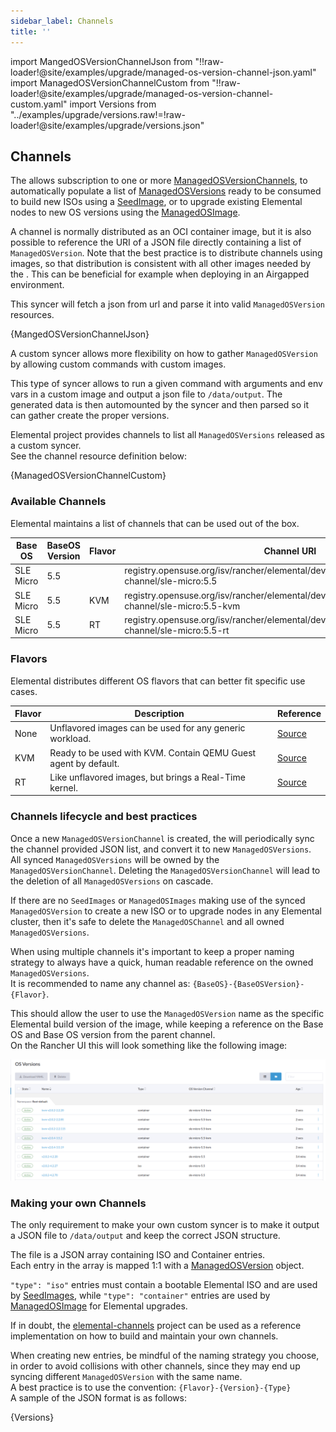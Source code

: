 ```yaml
---
sidebar_label: Channels
title: ''
---
```


<head>
  <link rel="canonical" href="https://elemental.docs.rancher.com/channels"/>
</head>

import MangedOSVersionChannelJson from "!!raw-loader!@site/examples/upgrade/managed-os-version-channel-json.yaml"
import ManagedOSVersionChannelCustom from "!!raw-loader!@site/examples/upgrade/managed-os-version-channel-custom.yaml"
import Versions from "../examples/upgrade/versions.raw!=!raw-loader!@site/examples/upgrade/versions.json"

## Channels

The <Vars name="elemental_operator_name"/> allows subscription to one or more [ManagedOSVersionChannels](./managedosversionchannel-reference.md), to automatically populate a list of [ManagedOSVersions](./managedosversion-reference.md) ready to be consumed to build new ISOs using a [SeedImage](./seedimage-reference.md), or to upgrade existing Elemental nodes to new OS versions using the [ManagedOSImage](./managedosimage-reference.md).  

A channel is normally distributed as an OCI container image, but it is also possible to reference the URI of a JSON file directly containing a list of `ManagedOSVersion`. Note that the best practice is to distribute channels using images, so that distribution is consistent with all other images needed by the <Vars name="elemental_operator_name"/>. This can be beneficial for example when deploying in an Airgapped environment.

<Tabs>
<TabItem value="jsonSyncer" label="Json syncer">

This syncer will fetch a json from url and parse it into valid `ManagedOSVersion` resources.

<CodeBlock language="yaml" title="managed-os-version-channel-json.yaml" showLineNumbers>{MangedOSVersionChannelJson}</CodeBlock>

</TabItem>
<TabItem value="customSyncer" label="Custom syncer">

A custom syncer allows more flexibility on how to gather `ManagedOSVersion` by allowing custom commands with custom images.

This type of syncer allows to run a given command with arguments and env vars in a custom image and output a json file to `/data/output`.
The generated data is then automounted by the syncer and then parsed so it can gather create the proper versions.

Elemental project provides channels to list all `ManagedOSVersions` released as a custom syncer.  
See the channel resource definition below:

<CodeBlock language="yaml" title="managed-os-version-channel.yaml" showLineNumbers>{ManagedOSVersionChannelCustom}</CodeBlock>

</TabItem>
</Tabs>

### Available Channels

Elemental maintains a list of channels that can be used out of the box.  

| Base OS           | BaseOS Version | Flavor | Channel URI                                                                                            |
|-------------------|----------------|--------|--------------------------------------------------------------------------------------------------------|
| SLE Micro         | 5.5            |        | registry.opensuse.org/isv/rancher/elemental/dev/containers/rancher/elemental-channel/sle-micro:5.5     |
| SLE Micro         | 5.5            | KVM    | registry.opensuse.org/isv/rancher/elemental/dev/containers/rancher/elemental-channel/sle-micro:5.5-kvm |
| SLE Micro         | 5.5            | RT     | registry.opensuse.org/isv/rancher/elemental/dev/containers/rancher/elemental-channel/sle-micro:5.5-rt  |

### Flavors

Elemental distributes different OS flavors that can better fit specific use cases.

| Flavor | Description                                                     | Reference                                                                                         |
|--------|-----------------------------------------------------------------|---------------------------------------------------------------------------------------------------|
| None   | Unflavored images can be used for any generic workload.         | [Source](https://github.com/rancher/elemental/blob/v2.0.x/.obs/dockerfile/slem-os/Dockerfile)     |
| KVM    | Ready to be used with KVM. Contain QEMU Guest agent by default. | [Source](https://github.com/rancher/elemental/blob/v2.0.x/.obs/dockerfile/slem-kvm-os/Dockerfile) |
| RT     | Like unflavored images, but brings a Real-Time kernel.           | [Source](https://github.com/rancher/elemental/blob/v2.0.x/.obs/dockerfile/slem-rt-os/Dockerfile)  |

### Channels lifecycle and best practices

Once a new `ManagedOSVersionChannel` is created, the <Vars name="elemental_operator_name"/> will periodically sync the channel provided JSON list, and convert it to new `ManagedOSVersions`.  
All synced `ManagedOSVersions` will be owned by the `ManagedOSVersionChannel`. Deleting the `ManagedOSVersionChannel` will lead to the deletion of all `ManagedOSVersions` on cascade.  

If there are no `SeedImages` or `ManagedOSImages` making use of the synced `ManagedOSVersion` to create a new ISO or to upgrade nodes in any Elemental cluster, then it's safe to delete the `ManagedOSChannel` and all owned `ManagedOSVersions`.  

When using multiple channels it's important to keep a proper naming strategy to always have a quick, human readable reference on the owned `ManagedOSVersions`.  
It is recommended to name any channel as: `{BaseOS}-{BaseOSVersion}-{Flavor}`.  

This should allow the user to use the `ManagedOSVersion` name as the specific Elemental build version of the image, while keeping a reference on the Base OS and Base OS version from the parent channel.  
On the Rancher UI this will look something like the following image:  

![Channel naming](images/channel-naming.png)

### Making your own Channels

The only requirement to make your own custom syncer is to make it output a JSON file to `/data/output` and keep the correct JSON structure.  

The file is a JSON array containing ISO and Container entries.  
Each entry in the array is mapped 1:1 with a [ManagedOSVersion](./managedosversion-reference.md) object.  

`"type": "iso"` entries must contain a bootable Elemental ISO and are used by [SeedImages](./seedimage-reference.md), while `"type": "container"` entries are used by [ManagedOSImage](./managedosimage-reference.md) for Elemental upgrades.  

If in doubt, the [elemental-channels](https://github.com/rancher-sandbox/elemental-channels) project can be used as a reference implementation on how to build and maintain your own channels.

When creating new entries, be mindful of the naming strategy you choose, in order to avoid collisions with other channels, since they may end up syncing different `ManagedOSVersion` with the same name.  
A best practice is to use the convention: `{Flavor}-{Version}-{Type}`  
A sample of the JSON format is as follows:  

<CodeBlock language="json" title="versions.json" showLineNumbers>{Versions}</CodeBlock>
